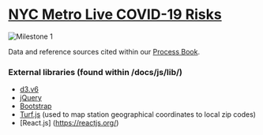 # [NYC Metro Live COVID-19 Risks](https://washuvis.github.io/nyccovid/)
![Milestone 1](https://washuvis.github.io/nyccovid/images/Milestone1.png "Milestone 1")

Data and reference sources cited within our [Process Book](https://washuvis.github.io/nyccovid/processBook.html).

### External libraries (found within /docs/js/lib/)
- [d3.v6](https://d3js.org/)
- [jQuery](https://jquery.com/)
- [Bootstrap](https://getbootstrap.com/)
- [Turf.js](https://turfjs.org/) (used to map station geographical coordinates to local zip codes)
- [React.js] (https://reactjs.org/)
